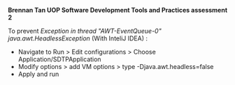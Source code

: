 **Brennan Tan UOP Software Development Tools and Practices assessment 2**

To prevent *Exception in thread "AWT-EventQueue-0" java.awt.HeadlessException* (With InteliJ IDEA) :
- Navigate to Run > Edit configurations > Choose Application/SDTPApplication
- Modify options > add VM options > type -Djava.awt.headless=false
- Apply and run
